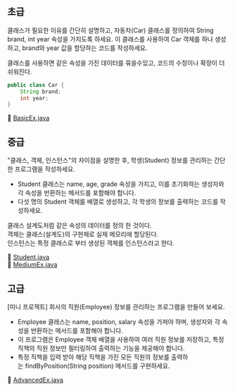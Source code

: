 ## 초급

클래스가 필요한 이유를 간단히 설명하고, 자동차(Car) 클래스를 정의하여 String brand, int year 속성을 가지도록 하세요. 이 클래스를 사용하여 Car 객체를 하나 생성하고, brand와 year 값을 할당하는 코드를 작성하세요.

클래스를 사용하면 같은 속성을 가진 데이터를 묶을수있고, 코드의 수정이나 확장이 더 쉬워진다.
```java
public class Car {
    String brand;
    int year;
}
```
📎 [BasicEx.java](./BasicEx.java)

## 중급

"클래스, 객체, 인스턴스"의 차이점을 설명한 후, 학생(Student) 정보를 관리하는 간단한 프로그램을 작성하세요.

-   Student 클래스는 name, age, grade 속성을 가지고, 이를 초기화하는 생성자와 각 속성을 반환하는 메서드를 포함해야 합니다.
-   다섯 명의 Student 객체를 배열로 생성하고, 각 학생의 정보를 출력하는 코드를 작성하세요.

클래스 설계도처럼 같은 속성의 데이터를 정의 한 것이다.  
객체는 클래스(설계도)의 구현체로 실제 메모리에 할당된다.  
인스턴스는 특정 클래스로 부터 생성된 객체를 인스턴스라고 한다.  

📎 [Student.java](./Student.java)  
📎 [MediumEx.java](./MediumEx.java)

## 고급

[미니 프로젝트] 회사의 직원(Employee) 정보를 관리하는 프로그램을 만들어 보세요.

-   Employee 클래스는 name, position, salary 속성을 가져야 하며, 생성자와 각 속성을 반환하는 메서드를 포함해야 합니다.
-   이 프로그램은 Employee 객체 배열을 사용하여 여러 직원 정보를 저장하고, 특정 직책의 직원 정보만 필터링하여 출력하는 기능을 제공해야 합니다.
-   특정 직책을 입력 받아 해당 직책을 가진 모든 직원의 정보를 출력하는 findByPosition(String position) 메서드를 구현하세요.


📎 [AdvancedEx.java](./AdvancedEx.java)